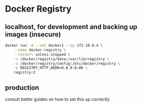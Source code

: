 # Docker Registry

## localhost, for development and backing up images (insecure)

```sh
docker run -d --net docker1 --ip 172.18.0.4 \
    --name docker-registry \
    --restart unless-stopped \
    -v /docker/registry/data:/var/lib/registry \
    -v /docker/registry/config:/etc/docker/registry \
    -e REGISTRY_HTTP_ADDR=0.0.0.0:80 \
    registry:2
```

## production

consult better guides on how to set this up correctly
